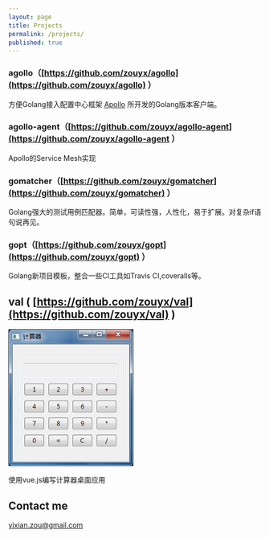 ```yaml
---
layout: page
title: Projects
permalink: /projects/
published: true
---
```


### agollo（[https://github.com/zouyx/agollo](https://github.com/zouyx/agollo) ）
  方便Golang接入配置中心框架 [Apollo](https://github.com/ctripcorp/apollo) 所开发的Golang版本客户端。

### agollo-agent（[https://github.com/zouyx/agollo-agent](https://github.com/zouyx/agollo-agent ）
  Apollo的Service Mesh实现
  
### gomatcher（[https://github.com/zouyx/gomatcher](https://github.com/zouyx/gomatcher) ）
  Golang强大的测试用例匹配器。简单，可读性强，人性化，易于扩展。对复杂if语句说再见。
  
### gopt（[https://github.com/zouyx/gopt](https://github.com/zouyx/gopt) ）
  Golang新项目模板，整合一些CI工具如Travis CI,coveralls等。
  
## val ( [https://github.com/zouyx/val](https://github.com/zouyx/val) )
  
![main](/images/val/val.png)

   使用vue.js编写计算器桌面应用  

## Contact me

[yixian.zou@gmail.com](mailto:yixian.zou@gmail.com)

